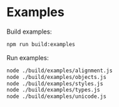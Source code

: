 Examples
========

Build examples:

```bash
npm run build:examples
```

Run examples:

```bash
node ./build/examples/alignment.js
node ./build/examples/objects.js
node ./build/examples/styles.js
node ./build/examples/types.js
node ./build/examples/unicode.js
```
